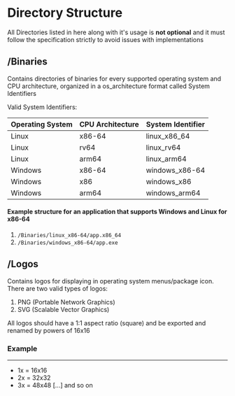 # Directory Structure

All Directories listed in here along with it's usage is **not optional** and it must follow the specification strictly to avoid issues with implementations

## /Binaries

Contains directories of binaries for every supported operating system and CPU architecture, organized in a os_architecture format called System Identifiers

Valid System Identifiers:

| Operating System | CPU Architecture | System Identifier |
| ---------------- | ---------------- | ----------------- |
| Linux            | x86-64           | linux_x86_64      |
| Linux            | rv64             | linux_rv64        |
| Linux            | arm64            | linux_arm64       |
| Windows          | x86-64           | windows_x86-64    |
| Windows          | x86              | windows_x86       |
| Windows          | arm64            | windows_arm64     |

#### Example structure for an application that supports Windows and Linux for x86-64

1. `/Binaries/linux_x86-64/app.x86_64`
1. `/Binaries/windows_x86-64/app.exe`

## /Logos

Contains logos for displaying in operating system menus/package icon. There are two valid types of logos:

1. PNG (Portable Network Graphics)
1. SVG (Scalable Vector Graphics)

All logos should have a 1:1 aspect ratio (square) and be exported and renamed by powers of 16x16

### Example

---

- 1x = 16x16
- 2x = 32x32
- 3x = 48x48
  [...] and so on
